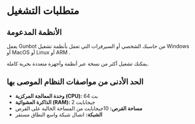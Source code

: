 # متطلبات التشغيل

## الأنظمة المدعومة

يعمل Gunbot من حاسبك الشخصي أو السيرفرات التي تعمل بأنظمة تشغيل Windows أو MacOS أو Linux أو ARM .

يمكنك تشغيل أكثر من نسخة عبر أنظمة وأجهزة متعددة بحرية كاملة.

## الحد الأدنى من مواصفات النظام الموصى بها

* **وحدة المعالجة المركزية \(CPU\):** 64 بت
* **الذاكرة العشوائية \(RAM\):** 2 جيجابايت
* **مساحة القرص:** 10جيجابايت من المساحة الخالية على القرص
* **الشبكة:** اتصال شبكة واسع النطاق مستقر

